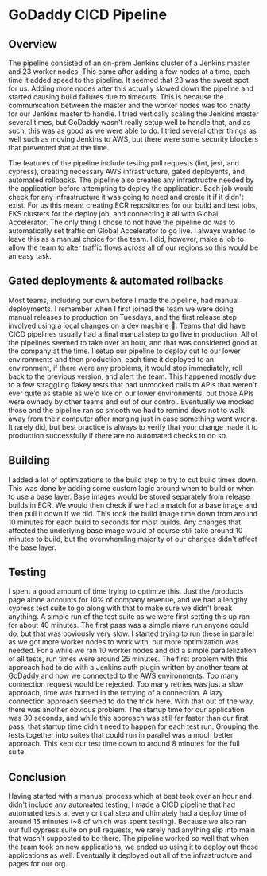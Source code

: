# GoDaddy CICD Pipeline

## Overview

The pipeline consisted of an on-prem Jenkins cluster of a Jenkins master and 23 worker nodes. This came after adding a few nodes at a time, each time it added speed to the pipeline. It seemed that 23 was the sweet spot for us. Adding more nodes after this actually slowed down the pipeline and started causing build failures due to timeouts. This is because the communication between the master and the worker nodes was too chatty for our Jenkins master to handle. I tried vertically scaling the Jenkins master several times, but GoDaddy wasn't really setup well to handle that, and as such, this was as good as we were able to do. I tried several other things as well such as moving Jenkins to AWS, but there were some security blockers that prevented that at the time.

The features of the pipeline include testing pull requests (lint, jest, and cypress), creating necessary AWS infrastructure, gated deployents, and automated rollbacks. The pipeline also creates any infrastructre needed by the application before attempting to deploy the application. Each job would check for any infrastructure it was going to need and create it if it didn't exist. For us this meant creating ECR repositories for our build and test jobs, EKS clusters for the deploy job, and connecting it all with Global Accelerator. The only thing I chose to not have the pipeline do was to automatically set traffic on Global Accelerator to go live. I always wanted to leave this as a manual choice for the team. I did, however, make a job to allow the team to alter traffic flows across all of our regions so this would be an easy task.

## Gated deployments & automated rollbacks

Most teams, including our own before I made the pipeline, had manual deployments. I remember when I first joined the team we were doing manual releases to production on Tuesdays, and the first release step involved using a local changes on a dev machine 👀. Teams that did have CICD pipelines usually had a final manual step to go live in production. All of the pipelines seemed to take over an hour, and that was considered good at the company at the time. I setup our pipeline to deploy out to our lower environments and then production, each time it deployed to an environment, if there were any problems, it would stop immediately, roll back to the previous version, and alert the team. This happened mostly due to a few straggling flakey tests that had unmocked calls to APIs that weren't ever quite as stable as we'd like on our lower environments, but those APIs were ownedy by other teams and out of our control. Eventually we mocked those and the pipeline ran so smooth we had to remind devs not to walk away from their computer after merging just in case something went wrong. It rarely did, but best practice is always to verify that your change made it to production successfully if there are no automated checks to do so.

## Building

I added a lot of optimizations to the build step to try to cut build times down. This was done by adding some custom logic around when to build or when to use a base layer. Base images would be stored separately from release builds in ECR. We would then check if we had a match for a base image and then pull it down if we did. This took the build image time down from around 10 minutes for each build to seconds for most builds. Any changes that affected the underlying base image would of course still take around 10 minutes to build, but the overwhemling majority of our changes didn't affect the base layer.

## Testing

I spent a good amount of time trying to optimize this. Just the /products page alone accounts for 10% of company revenue, and we had a lengthy cypress test suite to go along with that to make sure we didn't break anything. A simple run of the test suite as we were first setting this up ran for about 40 minutes. The first pass was a simple niave run anyone could do, but that was obviously very slow. I started trying to run these in parallel as we got more worker nodes to work with, but more optimization was needed. For a while we ran 10 worker nodes and did a simple parallelization of all tests, run times were around 25 minutes. The first problem with this approach had to do with a Jenkins auth plugin written by another team at GoDaddy and how we connected to the AWS environments. Too many connection request would be rejected. Too many retries was just a slow approach, time was burned in the retrying of a connection. A lazy connection approach seemed to do the trick here. With that out of the way, there was another obvious problem. The startup time for our application was 30 seconds, and while this approach was still far faster than our first pass, that startup time didn't need to happen for each test run. Grouping the tests together into suites that could run in parallel was a much better approach. This kept our test time down to around 8 minutes for the full suite.

## Conclusion

Having started with a manual process which at best took over an hour and didn't include any automated testing, I made a CICD pipeline that had automated tests at every critical step and ultimately had a deploy time of around 15 minutes (~8 of which was spent testing). Because we also ran our full cypress suite on pull requests, we rarely had anything slip into main that wasn't supposted to be there. The pipeline worked so well that when the team took on new applications, we ended up using it to deploy out those applications as well. Eventually it deployed out all of the infrastructure and pages for our org.
